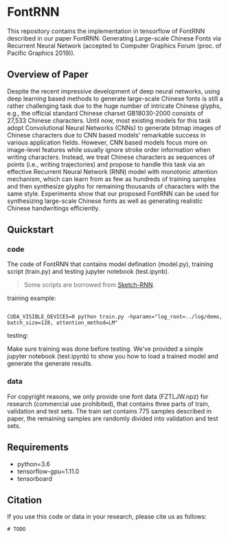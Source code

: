 # FontRNN

This repository contains the implementation in tensorflow of FontRNN described in our paper FontRNN: Generating Large-scale Chinese Fonts via Recurrent Neural Network (accepted to Computer Graphics Forum (proc. of Pacific Graphics 2019)).

## Overview of Paper
Despite the recent impressive development of deep neural networks, using deep learning based methods to generate large-scale Chinese fonts is still a rather challenging task due to the huge number of intricate Chinese glyphs, e.g., the official standard Chinese charset GB18030-2000 consists of 27,533 Chinese characters. Until now, most existing models for this task adopt Convolutional Neural Networks (CNNs) to generate bitmap images of Chinese characters due to CNN based models’ remarkable success in various application fields. However, CNN based models focus more on image-level features while usually ignore stroke order information when writing characters. Instead, we treat Chinese characters as sequences of points (i.e., writing trajectories) and propose to handle this task via an effective Recurrent Neural Network (RNN) model with monotonic attention mechanism, which can learn from as few as hundreds of training samples and then synthesize glyphs for remaining thousands of characters with the same style. Experiments show that our proposed FontRNN can be used for synthesizing large-scale Chinese fonts as well as generating realistic Chinese handwritings efficiently.

## Quickstart
### code
The code of FontRNN that contains model defination (model.py), training script (train.py) and testing jupyter notebook (test.ipynb). 
> Some scripts are borrowed from [Sketch-RNN](https://github.com/tensorflow/magenta/tree/master/magenta/models/sketch_rnn).

training example:
``` shell

CUDA_VISIBLE_DEVICES=0 python train.py -hparams="log_root=../log/demo, batch_size=128, attention_method=LM"
```

testing:

Make sure training was done before testing. We've provided a simple jupyter notebook (test.ipynb) to show you how to load a trained model and generate the generate results.


### data
For copyright reasons, we only provide one font data (FZTLJW.npz) for research (commercial use prohibited), that contains three parts of train, validation and test sets. The train set contains 775 samples described in paper, the remaining samples are randomly divided into validation and test sets.

## Requirements
* python=3.6
* tensorflow-gpu=1.11.0
* tensorboard

## Citation
If you use this code or data in your research, please cite us as follows:
``` shell
# TODO
```


